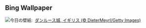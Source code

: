 ## Bing Wallpaper
![](https://www.bing.com/th?id=OHR.DunluceIreland_JA-JP8933138067_UHD.jpg&w=1000)今日の壁紙: &nbsp;[ダンルース城, イギリス (© DieterMeyrl/Getty Images)](https://www.bing.com/th?id=OHR.DunluceIreland_JA-JP8933138067_UHD.jpg)
<br><br/>
